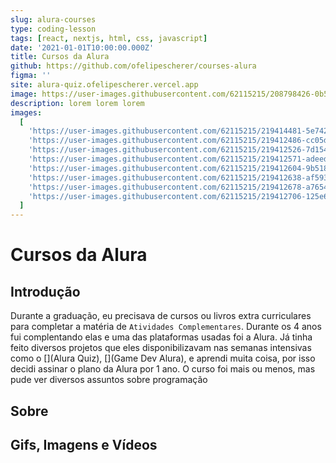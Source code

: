 ```yaml
---
slug: alura-courses
type: coding-lesson
tags: [react, nextjs, html, css, javascript]
date: '2021-01-01T10:00:00.000Z'
title: Cursos da Alura
github: https://github.com/ofelipescherer/courses-alura
figma: ''
site: alura-quiz.ofelipescherer.vercel.app
image: https://user-images.githubusercontent.com/62115215/208798426-0b528230-530f-446f-9c1e-04df1b18835d.png
description: lorem lorem lorem
images:
  [
    'https://user-images.githubusercontent.com/62115215/219414481-5e742828-8b76-45ef-8d0a-f98fdfba2aa1.gif',
    'https://user-images.githubusercontent.com/62115215/219412486-cc05d257-6e7a-4c3f-b0c7-9ea58169fbeb.png',
    'https://user-images.githubusercontent.com/62115215/219412526-7d154ee9-a50a-42cc-bc03-d4a1ed9bb78c.png',
    'https://user-images.githubusercontent.com/62115215/219412571-adeed80b-7312-42d7-8168-c9fedda435c3.png',
    'https://user-images.githubusercontent.com/62115215/219412604-9b51845a-e2ff-47ab-b455-6e5385436bb9.png',
    'https://user-images.githubusercontent.com/62115215/219412638-af593bc1-0bd8-41e2-b9d6-012aee99146d.png',
    'https://user-images.githubusercontent.com/62115215/219412678-a7654024-8cef-41e2-a0cd-011ab7daa3a3.png',
    'https://user-images.githubusercontent.com/62115215/219412706-125e60de-96f6-4af6-8afb-de8ad085b0ff.png'
  ]
---
```


# Cursos da Alura

## Introdução

Durante a graduação, eu precisava de cursos ou livros extra curriculares para completar a matéria de `Atividades Complementares`. Durante os 4 anos fui complentando elas e uma das plataformas usadas foi a Alura. Já tinha feito diversos projetos que eles disponibilizavam nas semanas intensivas como o [](Alura Quiz), [](Game Dev Alura), e aprendi muita coisa, por isso decidi assinar o plano da Alura por 1 ano. O curso foi mais ou menos, mas pude ver diversos assuntos sobre programação

## Sobre

## Gifs, Imagens e Vídeos

